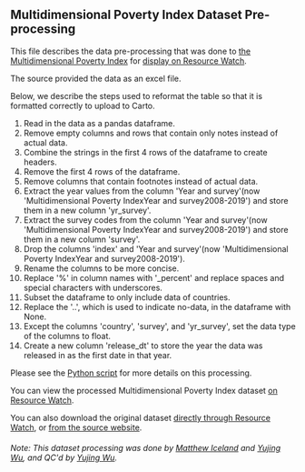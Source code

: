 ## Multidimensional Poverty Index Dataset Pre-processing
This file describes the data pre-processing that was done to [the Multidimensional Poverty Index](http://hdr.undp.org/en/2020-MPI) for [display on Resource Watch](https://resourcewatch.org/data/explore/d3486db9-5da4-4aee-a363-f71b643a7ce1).

The source provided the data as an excel file.

Below, we describe the steps used to reformat the table so that it is formatted correctly to upload to Carto.

1. Read in the data as a pandas dataframe.
2. Remove empty columns and rows that contain only notes instead of actual data.
4. Combine the strings in the first 4 rows of the dataframe to create headers.
5. Remove the first 4 rows of the dataframe.
6. Remove columns that contain footnotes instead of actual data.
7. Extract the year values from the column 'Year and survey'(now 'Multidimensional Poverty IndexYear and survey2008-2019') and store them in a new column 'yr_survey'.
8. Extract the survey codes from the column 'Year and survey'(now 'Multidimensional Poverty IndexYear and survey2008-2019') and store them in a new column 'survey'.
9. Drop the columns 'index' and 'Year and survey'(now 'Multidimensional Poverty IndexYear and survey2008-2019').
10. Rename the columns to be more concise.
11. Replace '%' in column names with '_percent' and replace spaces and special characters with underscores.
12. Subset the dataframe to only include data of countries.
13. Replace the '..', which is used to indicate no-data, in the dataframe with None.
14. Except the columns 'country', 'survey', and 'yr_survey', set the data type of the columns to float.
15. Create a new column 'release_dt' to store the year the data was released in as the first date in that year.

Please see the [Python script](https://github.com/resource-watch/data-pre-processing/blob/master/soc_006_rw1_multidimensional_poverty_index/soc_006_rw1_multidimensional_poverty_index_processing.py) for more details on this processing.

You can view the processed Multidimensional Poverty Index dataset [on Resource Watch](https://resourcewatch.org/data/explore/d3486db9-5da4-4aee-a363-f71b643a7ce1).

You can also download the original dataset [directly through Resource Watch](https://wri-public-data.s3.amazonaws.com/resourcewatch/soc_006_rw1_multidimensional_poverty_index.zip), or [from the source website](http://hdr.undp.org/en/2020-MPI).

###### Note: This dataset processing was done by [Matthew Iceland](https://github.com/miceland2) and [Yujing Wu](https://www.wri.org/profile/yujing-wu), and QC'd by [Yujing Wu](https://www.wri.org/profile/yujing-wu).
